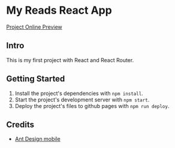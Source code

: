 # My Reads React App

[Project Online Preview](http://jinyunmo.com/My-Reads-React-App/)

## Intro

This is my first project with React and React Router.

## Getting Started

1. Install the project's dependencies with `npm install`.
2. Start the project's development server with `npm start`.
3. Deploy the project's files to github pages with `npm run deploy`.

## Credits

* [Ant Design mobile](https://github.com/ant-design/ant-design-mobile)